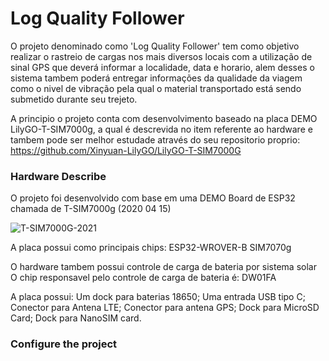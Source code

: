 # Log Quality Follower
O projeto denominado como 'Log Quality Follower' tem como objetivo realizar o rastreio de cargas nos mais diversos locais com a utilização de sinal GPS que deverá informar a localidade, data e horario, alem desses o sistema tambem poderá entregar informações da qualidade da viagem como o nivel de vibração pela qual o material transportado está sendo submetido durante seu trejeto.

A principio o projeto conta com desenvolvimento baseado na placa DEMO LilyGO-T-SIM7000g, a qual é descrevida no item referente ao hardware e tambem pode ser melhor estudade através do seu repositorio proprio:
https://github.com/Xinyuan-LilyGO/LilyGO-T-SIM7000G

### Hardware Describe
O projeto foi desenvolvido com base em uma DEMO Board de ESP32 chamada de T-SIM7000g (2020 04 15)

![T-SIM7000G-2021](https://user-images.githubusercontent.com/81943185/150889211-c1098896-2e1c-43e8-9965-a58b85a1e52e.jpg)

A placa possui como principais chips:
    ESP32-WROVER-B
    SIM7070g

O hardware tambem possui controle de carga de bateria por sistema solar
O chip responsavel pelo controle de carga de bateria é:
    DW01FA

A placa possui:
    Um dock para baterias 18650;
    Uma entrada USB tipo C;
    Conector para Antena LTE;
    Conector para antena GPS;
    Dock para MicroSD Card;
    Dock para NanoSIM card.

### Configure the project
